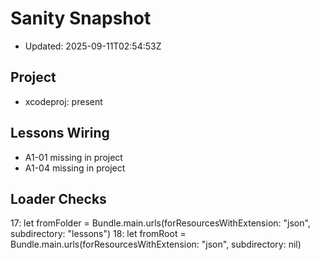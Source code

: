 # Sanity Snapshot

- Updated: 2025-09-11T02:54:53Z

## Project
- xcodeproj: present

## Lessons Wiring
- A1-01 missing in project
- A1-04 missing in project

## Loader Checks
17:        let fromFolder = Bundle.main.urls(forResourcesWithExtension: "json", subdirectory: "lessons")
18:        let fromRoot = Bundle.main.urls(forResourcesWithExtension: "json", subdirectory: nil)
